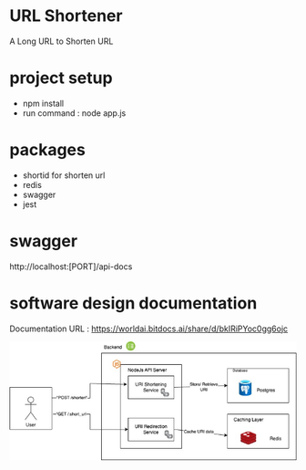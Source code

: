# URL Shortener
A Long URL to Shorten URL

# project setup
- npm install
- run command : node app.js

# packages
- shortid for shorten url
- redis
- swagger
- jest

# swagger
http://localhost:[PORT]/api-docs

# software design documentation

Documentation URL : https://worldai.bitdocs.ai/share/d/bkIRiPYoc0gg6ojc




![URL Shortner Architecture Diagram](./images/url_shortner.jpg)
